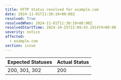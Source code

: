 ```yaml
---
title: HTTP Status resolved for example.com
date: 2024-11-01T11:30:19+00:00Z
resolved: True
resolvedWhen: 2024-11-01T11:30:19+00:00Z
resolvedStartTime: 2024-10-25T21:09:43.191474+00:00
severity: notice
affected:
  - example.com
section: issue
---
```


| Expected Statuses | Actual Status  |
|-------------------|----------------|
| 200, 301, 302 | 200 |
